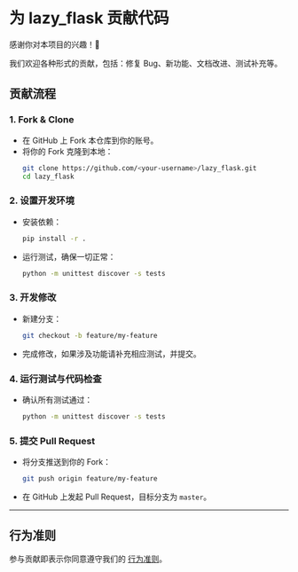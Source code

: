 # 为 lazy_flask 贡献代码

感谢你对本项目的兴趣！🎉

我们欢迎各种形式的贡献，包括：修复 Bug、新功能、文档改进、测试补充等。

## 贡献流程

### 1. Fork & Clone
- 在 GitHub 上 Fork 本仓库到你的账号。
- 将你的 Fork 克隆到本地：
  ```bash
  git clone https://github.com/<your-username>/lazy_flask.git
  cd lazy_flask
  ```

### 2. 设置开发环境
- 安装依赖：
  ```bash
  pip install -r .
  ```
- 运行测试，确保一切正常：
  ```bash
  python -m unittest discover -s tests
  ```

### 3. 开发修改
- 新建分支：
  ```bash
  git checkout -b feature/my-feature
  ```
- 完成修改，如果涉及功能请补充相应测试，并提交。

### 4. 运行测试与代码检查
- 确认所有测试通过：
  ```bash
  python -m unittest discover -s tests
  ```

### 5. 提交 Pull Request
- 将分支推送到你的 Fork：
  ```bash
  git push origin feature/my-feature
  ```
- 在 GitHub 上发起 Pull Request，目标分支为 `master`。

---

## 行为准则
参与贡献即表示你同意遵守我们的 [行为准则](./CODE_OF_CONDUCT_zh.md)。
